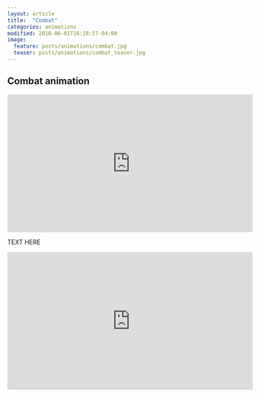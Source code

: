 ```yaml
---
layout: article
title:  "Combat"
categories: animations
modified: 2018-06-01T16:28:57-04:00
image:
  feature: posts/animations/combat.jpg
  teaser: posts/animations/combat_teaser.jpg
---
```


## Combat animation

<iframe width="560" height="315" src="https://www.youtube.com/embed/U9y2TMrS6DE" frameborder="0" allow="accelerometer; autoplay; encrypted-media; gyroscope; picture-in-picture" allowfullscreen></iframe>

TEXT HERE

<iframe width="560" height="315" src="https://www.youtube.com/embed/k51DKROQuMU" frameborder="0" allow="accelerometer; autoplay; encrypted-media; gyroscope; picture-in-picture" allowfullscreen></iframe>
